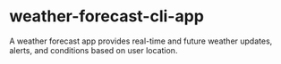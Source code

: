 # weather-forecast-cli-app
A weather forecast app provides real-time and future weather updates, alerts, and conditions based on user location.
